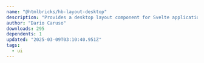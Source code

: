 ```yaml
---
name: "@htmlbricks/hb-layout-desktop"
description: "Provides a desktop layout component for Svelte applications."
author: "Dario Caruso"
downloads: 295
dependents: 1
updated: "2025-03-09T03:10:40.951Z"
tags: 
  - ui
---
```

